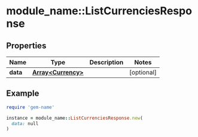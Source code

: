 # module_name::ListCurrenciesResponse

## Properties

| Name | Type | Description | Notes |
| ---- | ---- | ----------- | ----- |
| **data** | [**Array&lt;Currency&gt;**](Currency.md) |  | [optional] |

## Example

```ruby
require 'gem-name'

instance = module_name::ListCurrenciesResponse.new(
  data: null
)
```

